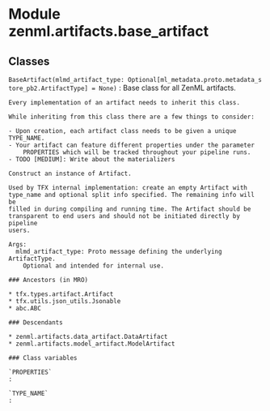 Module zenml.artifacts.base_artifact
====================================

Classes
-------

`BaseArtifact(mlmd_artifact_type: Optional[ml_metadata.proto.metadata_store_pb2.ArtifactType] = None)`
:   Base class for all ZenML artifacts.
    
    Every implementation of an artifact needs to inherit this class.
    
    While inheriting from this class there are a few things to consider:
    
    - Upon creation, each artifact class needs to be given a unique TYPE_NAME.
    - Your artifact can feature different properties under the parameter
        PROPERTIES which will be tracked throughout your pipeline runs.
    - TODO [MEDIUM]: Write about the materializers
    
    Construct an instance of Artifact.
    
    Used by TFX internal implementation: create an empty Artifact with
    type_name and optional split info specified. The remaining info will be
    filled in during compiling and running time. The Artifact should be
    transparent to end users and should not be initiated directly by pipeline
    users.
    
    Args:
      mlmd_artifact_type: Proto message defining the underlying ArtifactType.
        Optional and intended for internal use.

    ### Ancestors (in MRO)

    * tfx.types.artifact.Artifact
    * tfx.utils.json_utils.Jsonable
    * abc.ABC

    ### Descendants

    * zenml.artifacts.data_artifact.DataArtifact
    * zenml.artifacts.model_artifact.ModelArtifact

    ### Class variables

    `PROPERTIES`
    :

    `TYPE_NAME`
    :